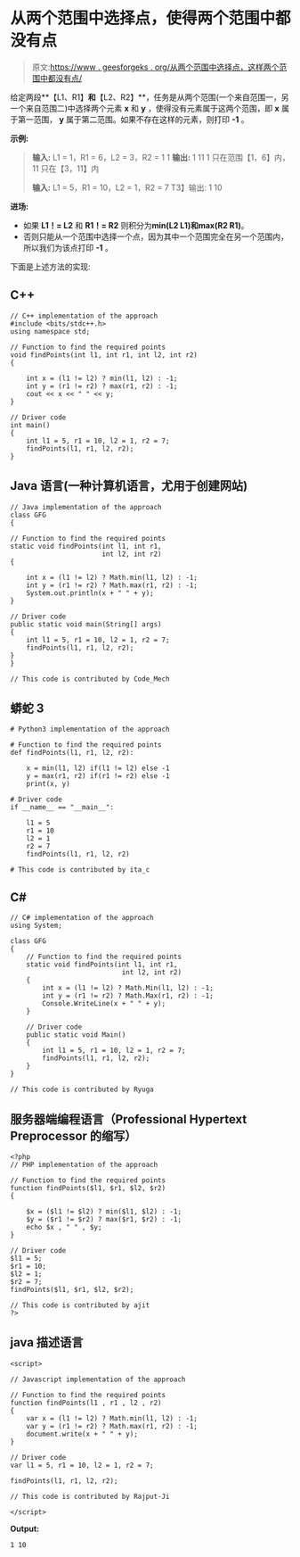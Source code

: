 # 从两个范围中选择点，使得两个范围中都没有点

> 原文:[https://www . geesforgeks . org/从两个范围中选择点，这样两个范围中都没有点/](https://www.geeksforgeeks.org/choose-points-from-two-ranges-such-that-no-point-lies-in-both-the-ranges/)

给定两段**【L1、R1】**和**【L2、R2】**，任务是从两个范围(一个来自范围一，另一个来自范围二)中选择两个元素 **x** 和 **y** ，使得没有元素属于这两个范围，即 **x** 属于第一范围， **y** 属于第二范围。如果不存在这样的元素，则打印 **-1** 。

**示例:**

> **输入:** L1 = 1，R1 = 6，L2 = 3，R2 = 1 1
> **输出:** 1 11
> 1 只在范围【1，6】内，11 只在【3，11】内
> 
> **输入:** L1 = 5，R1 = 10，L2 = 1，R2 = 7
> T3】输出: 1 10

**进场:**

*   如果 **L1！= L2** 和 **R1！= R2** 则积分为**min(L2 L1)**和**max(R2 R1)**。
*   否则只能从一个范围中选择一个点，因为其中一个范围完全在另一个范围内，所以我们为该点打印 **-1** 。

下面是上述方法的实现:

## C++

```
// C++ implementation of the approach
#include <bits/stdc++.h>
using namespace std;

// Function to find the required points
void findPoints(int l1, int r1, int l2, int r2)
{

    int x = (l1 != l2) ? min(l1, l2) : -1;
    int y = (r1 != r2) ? max(r1, r2) : -1;
    cout << x << " " << y;
}

// Driver code
int main()
{
    int l1 = 5, r1 = 10, l2 = 1, r2 = 7;
    findPoints(l1, r1, l2, r2);
}
```

## Java 语言(一种计算机语言，尤用于创建网站)

```
// Java implementation of the approach
class GFG
{

// Function to find the required points
static void findPoints(int l1, int r1,
                       int l2, int r2)
{

    int x = (l1 != l2) ? Math.min(l1, l2) : -1;
    int y = (r1 != r2) ? Math.max(r1, r2) : -1;
    System.out.println(x + " " + y);
}

// Driver code
public static void main(String[] args)
{
    int l1 = 5, r1 = 10, l2 = 1, r2 = 7;
    findPoints(l1, r1, l2, r2);
}
}

// This code is contributed by Code_Mech
```

## 蟒蛇 3

```
# Python3 implementation of the approach

# Function to find the required points
def findPoints(l1, r1, l2, r2):

    x = min(l1, l2) if(l1 != l2) else -1
    y = max(r1, r2) if(r1 != r2) else -1
    print(x, y)

# Driver code
if __name__ == "__main__":

    l1 = 5
    r1 = 10
    l2 = 1
    r2 = 7
    findPoints(l1, r1, l2, r2)

# This code is contributed by ita_c
```

## C#

```
// C# implementation of the approach
using System;

class GFG
{
    // Function to find the required points
    static void findPoints(int l1, int r1,
                            int l2, int r2)
    {
        int x = (l1 != l2) ? Math.Min(l1, l2) : -1;
        int y = (r1 != r2) ? Math.Max(r1, r2) : -1;
        Console.WriteLine(x + " " + y);
    }

    // Driver code
    public static void Main()
    {
        int l1 = 5, r1 = 10, l2 = 1, r2 = 7;
        findPoints(l1, r1, l2, r2);
    }
}

// This code is contributed by Ryuga
```

## 服务器端编程语言（Professional Hypertext Preprocessor 的缩写）

```
<?php
// PHP implementation of the approach

// Function to find the required points
function findPoints($l1, $r1, $l2, $r2)
{

    $x = ($l1 != $l2) ? min($l1, $l2) : -1;
    $y = ($r1 != $r2) ? max($r1, $r2) : -1;
    echo $x , " " , $y;
}

// Driver code
$l1 = 5;
$r1 = 10;
$l2 = 1;
$r2 = 7;
findPoints($l1, $r1, $l2, $r2);

// This code is contributed by ajit
?>
```

## java 描述语言

```
<script>

// Javascript implementation of the approach   

// Function to find the required points
function findPoints(l1 , r1 , l2 , r2)
{
    var x = (l1 != l2) ? Math.min(l1, l2) : -1;
    var y = (r1 != r2) ? Math.max(r1, r2) : -1;
    document.write(x + " " + y);
}

// Driver code
var l1 = 5, r1 = 10, l2 = 1, r2 = 7;

findPoints(l1, r1, l2, r2);

// This code is contributed by Rajput-Ji

</script>
```

**Output:** 

```
1 10
```